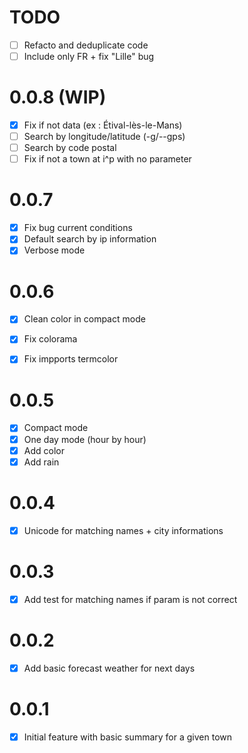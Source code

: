 # TODO 

- [ ] Refacto and deduplicate code
- [ ] Include only FR + fix "Lille" bug

# 0.0.8 (WIP)

- [x] Fix if not data (ex : Étival-lès-le-Mans)
- [ ] Search by longitude/latitude (-g/--gps)
- [ ] Search by code postal
- [ ] Fix if not a town at i^p with no parameter

# 0.0.7

- [x] Fix bug current conditions
- [x] Default search by ip information
- [x] Verbose mode

# 0.0.6

- [x] Clean color in compact mode
- [x] Fix colorama
- [x] Fix impports termcolor


# 0.0.5

- [x] Compact mode
- [x] One day mode (hour by hour)
- [x] Add color
- [x] Add rain

# 0.0.4

- [x] Unicode for matching names + city informations

# 0.0.3

- [x] Add test for matching names if param is not correct

# 0.0.2

- [x] Add basic forecast weather for next days

# 0.0.1

- [x] Initial feature with basic summary for a given town
